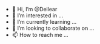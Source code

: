 - 👋 Hi, I’m @Dellear
- 👀 I’m interested in ...
- 🌱 I’m currently learning ...
- 💞️ I’m looking to collaborate on ...
- 📫 How to reach me ...

<!---
Dellear/Dellear is a ✨ special ✨ repository because its `README.md` (this file) appears on your GitHub profile.
You can click the Preview link to take a look at your changes.
--->

